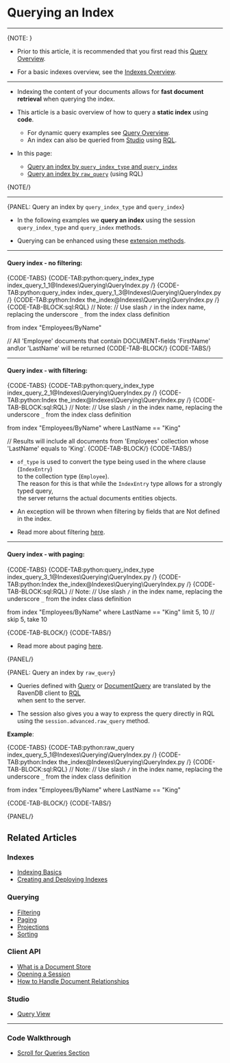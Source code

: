 # Querying an Index

---

{NOTE: }

* Prior to this article, it is recommended that you first read this [Query Overview](../../client-api/session/querying/how-to-query).

* For a basic indexes overview, see the [Indexes Overview](../../studio/database/indexes/indexes-overview).

---

* Indexing the content of your documents allows for **fast document retrieval** when querying the index.  

* This article is a basic overview of how to query a **static index** using **code**.  
   * For dynamic query examples see [Query Overview](../../client-api/session/querying/how-to-query).  
   * An index can also be queried from [Studio](../../studio/database/queries/query-view) 
     using [RQL](../../client-api/session/querying/what-is-rql).

* In this page:  
   * [Query an index by `query_index_type` and `query_index`](../../indexes/querying/query-index#query-an-index-by-query_index_type-and-query_index)
   * [Query an index by `raw_query`](../../indexes/querying/query-index#query-an-index-by-raw_query) (using RQL)

{NOTE/}

---

{PANEL: Query an index by `query_index_type` and `query_index`}

* In the following examples we **query an index** using the session `query_index_type` and `query_index` methods.  

* Querying can be enhanced using these [extension methods](../../client-api/session/querying/how-to-query#custom-methods).

---

#### Query index - no filtering:

{CODE-TABS}
{CODE-TAB:python:query_index_type index_query_1_1@Indexes\Querying\QueryIndex.py /}
{CODE-TAB:python:query_index index_query_1_3@Indexes\Querying\QueryIndex.py /}
{CODE-TAB:python:Index the_index@Indexes\Querying\QueryIndex.py /}
{CODE-TAB-BLOCK:sql:RQL}
// Note:
// Use slash `/` in the index name, replacing the underscore `_` from the index class definition

from index "Employees/ByName"

// All 'Employee' documents that contain DOCUMENT-fields 'FirstName' and\or 'LastName' will be returned
{CODE-TAB-BLOCK/}
{CODE-TABS/}

---

#### Query index - with filtering:

{CODE-TABS}
{CODE-TAB:python:query_index_type index_query_2_1@Indexes\Querying\QueryIndex.py /}
{CODE-TAB:python:Index the_index@Indexes\Querying\QueryIndex.py /}
{CODE-TAB-BLOCK:sql:RQL}
// Note:
// Use slash `/` in the index name, replacing the underscore `_` from the index class definition

from index "Employees/ByName"
where LastName == "King"

// Results will include all documents from 'Employees' collection whose 'LastName' equals to 'King'.
{CODE-TAB-BLOCK/}
{CODE-TABS/}

* `of_type` is used to convert the type being used in the where clause (`IndexEntry`)   
  to the collection type (`Employee`).  
  The reason for this is that while the `IndexEntry` type allows for a strongly typed query,  
  the server returns the actual documents entities objects.

* An exception will be thrown when filtering by fields that are Not defined in the index.

* Read more about filtering [here](../../indexes/querying/filtering).

---

#### Query index - with paging:

{CODE-TABS}
{CODE-TAB:python:query_index_type index_query_3_1@Indexes\Querying\QueryIndex.py /}
{CODE-TAB:python:Index the_index@Indexes\Querying\QueryIndex.py /}
{CODE-TAB-BLOCK:sql:RQL}
// Note:
// Use slash `/` in the index name, replacing the underscore `_` from the index class definition

from index "Employees/ByName"
where LastName == "King"
limit 5, 10 // skip 5, take 10

{CODE-TAB-BLOCK/}
{CODE-TABS/}

* Read more about paging [here](../../indexes/querying/paging).

{PANEL/}

{PANEL: Query an index by `raw_query`}

* Queries defined with [Query](../../indexes/querying/query-index#session.query) 
  or [DocumentQuery](../../indexes/querying/query-index#session.advanced.documentquery) 
  are translated by the RavenDB client to [RQL](../../client-api/session/querying/what-is-rql)  
  when sent to the server.

* The session also gives you a way to express the query directly in RQL using the 
  `session.advanced.raw_query` method.

**Example**:

{CODE-TABS}
{CODE-TAB:python:raw_query index_query_5_1@Indexes\Querying\QueryIndex.py /}
{CODE-TAB:python:Index the_index@Indexes\Querying\QueryIndex.py /}
{CODE-TAB-BLOCK:sql:RQL}
// Note:
// Use slash `/` in the index name, replacing the underscore `_` from the index class definition

from index "Employees/ByName"
where LastName == "King"

{CODE-TAB-BLOCK/}
{CODE-TABS/}

{PANEL/}

## Related Articles

### Indexes

- [Indexing Basics](../../indexes/indexing-basics)
- [Creating and Deploying Indexes](../../indexes/creating-and-deploying)

### Querying

- [Filtering](../../indexes/querying/filtering)
- [Paging](../../indexes/querying/paging)
- [Projections](../../indexes/querying/projections)
- [Sorting](../../indexes/querying/sorting)

### Client API

- [What is a Document Store](../../client-api/what-is-a-document-store)
- [Opening a Session](../../client-api/session/opening-a-session)
- [How to Handle Document Relationships](../../client-api/how-to/handle-document-relationships)

### Studio

- [Query View](../../studio/database/queries/query-view)

---

### Code Walkthrough

- [Scroll for Queries Section](https://demo.ravendb.net/)
